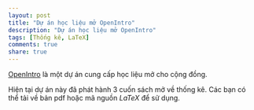 ```yaml
---
layout: post
title: "Dự án học liệu mở OpenIntro"
description: "Dự án học liệu mở OpenIntro"
tags: [Thống kê, LaTeX]
comments: true
share: true
---
```


[OpenIntro](http://www.openintro.org/) là một dự án cung cấp học liệu mở cho cộng đồng.

Hiện tại dự án này đã phát hành 3 cuốn sách mở về thống kê. Các bạn có thể tải về bản pdf hoặc mã nguồn $LaTeX$ để sử dụng.